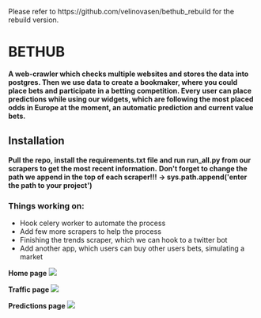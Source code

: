 <p>Please refer to https://github.com/velinovasen/bethub_rebuild for the rebuild version.</p>

<h1>BETHUB</h1>
    <b>A web-crawler which checks multiple websites and stores the data into postgres.
    Then we use data to create a bookmaker, where you could place bets and participate in a
    betting competition. Every user can place predictions while using our widgets, which are
    following the most placed odds in Europe at the moment, an automatic prediction and 
    current value bets.</b>

<h2>Installation</h2>
    <b>Pull the repo, install the requirements.txt file and run run_all.py from our scrapers to get the most recent information.</b>
    <b>Don't forget to change the path we append in the top of each scraper!!! -> </b>
    <b>sys.path.append('enter the path to your project')</b>
    
<h3>Things working on:</h3>
<ul>
    <li>Hook celery worker to automate the process</li>
    <li>Add few more scrapers to help the process</li>
    <li>Finishing the trends scraper, which we can hook to a twitter bot</li>
    <li>Add another app, which users can buy other users bets, simulating a market</li>
</ul>


<b>Home page</b>
<img src="https://serving.photos.photobox.com/2642966131f0d7b5cba0929c1f123c7d53be8587e111a63579c15354167ac927e12ee69a.jpg">

<b>Traffic page</b>
<img src="https://serving.photos.photobox.com/67491438c6cca24f52d9669fbf4531bb6b62e7c741496e4a9ae02073fd0cd1c015abd510.jpg">

<b>Predictions page</b>
<img src="https://serving.photos.photobox.com/97665076bb2e31b5daaac003915cd5cfed098de1ae854ed69d0958bf8b0d36d3ddad9bfd.jpg">
